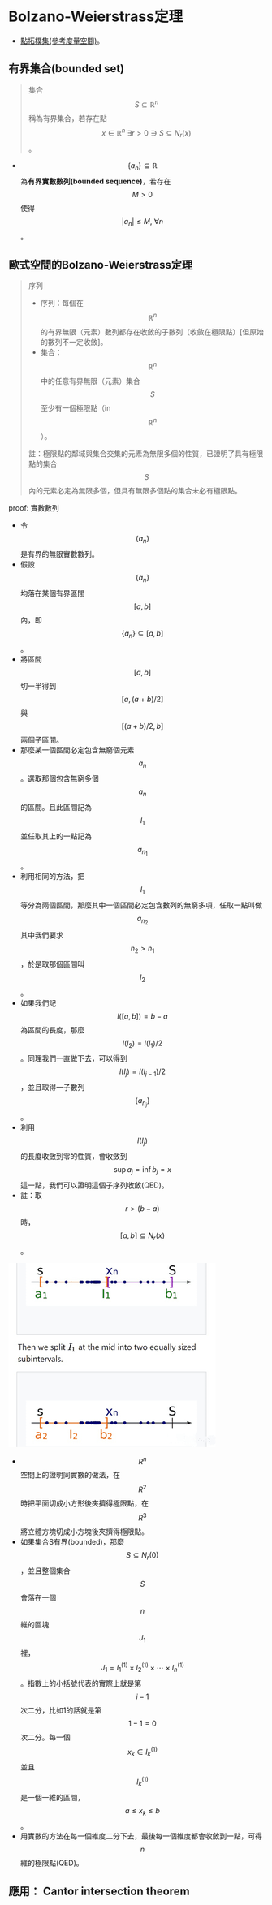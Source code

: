 # Bolzano-Weierstrass定理

* [點拓樸集\(參考度量空間\)](../metric-space/point-topology.md)。

## 有界集合\(bounded set\)

> 集合$$S \subseteq \mathbb{R}^n$$稱為有界集合，若存在點$$x \in \mathbb{R}^n ~ \exists r > 0 \ni S \subseteq N_r(x) $$。

* $$\{ a_n\} \subseteq \mathbb{R}$$為**有界實數數列\(bounded sequence\)**，若存在$$M >0 $$使得$$ |a_n| \leq M, ~ \forall n$$。

## 歐式空間的Bolzano-Weierstrass定理

> 序列
>
> * 序列：每個在$$\mathbb{R}^n$$的有界無限（元素）數列都存在收斂的子數列（收斂在極限點）\[但原始的數列不一定收斂\]。
> * 集合：$$\mathbb{R}^n$$中的任意有界無限（元素）集合$$S$$至少有一個極限點（in $$\mathbb{R}^n$$）。
>
> 註：極限點的鄰域與集合交集的元素為無限多個的性質，已證明了具有極限點的集合$$S$$內的元素必定為無限多個，但具有無限多個點的集合未必有極限點。

proof: 實數數列

* 令$$\{a_{n}\}$$是有界的無限實數數列。
* 假設$$\{a_{n}\}$$均落在某個有界區間$$[a,b]$$內，即$$\{a_n \} \subseteq [a,b]$$。
* 將區間$$[a,b]$$切一半得到$$[a,(a+b)/2]$$與$$[(a+b)/2,b]$$兩個子區間。
* 那麼某一個區間必定包含無窮個元素$$a_{n}$$。選取那個包含無窮多個$$a_{n}$$的區間。且此區間記為$$I_{1}$$並任取其上的一點記為$$a_{n_{1}}$$。
* 利用相同的方法，把$$I_{1}$$等分為兩個區間，那麼其中一個區間必定包含數列的無窮多項，任取一點叫做$$a_{n_{2}}$$其中我們要求$$n_{2}>n_{1}$$，於是取那個區間叫$$I_{2}$$。
* 如果我們記$$l([a,b])=b-a$$為區間的長度，那麼$$l(I_{2})=l(I_{1})/2$$。同理我們一直做下去，可以得到$$l(I_{j})=l(I_{j-1})/2$$，並且取得一子數列$$\{a_{n_{j}}\}$$。
* 利用$$l(I_{j})$$的長度收斂到零的性質，會收斂到$$\sup a_j = \inf b_j = x$$這一點，我們可以證明這個子序列收斂\(QED\)。
* 註：取$$ r > (b-a)$$時，$$ [a,b] \subseteq N_r(x)$$。

![](../../.gitbook/assets/bolzano-weistrass_i1-min.png)



* $$R^n$$ 空間上的證明同實數的做法，在$$R^2$$ 時把平面切成小方形後夾擠得極限點，在$$R^3$$ 將立體方塊切成小方塊後夾擠得極限點。
* 如果集合S有界\(bounded\)，那麼$$S \subseteq N_r(0)$$，並且整個集合$$S$$會落在一個$$n$$維的區塊$$J_1$$裡，$$J_1=I_1^{(1)} \times I_2^{(1)} \times \cdots \times I_n^{(1)}$$。指數上的小括號代表的實際上就是第$$i-1$$次二分，比如1的話就是第$$1-1=0$$次二分。每一個$$x_k \in I_k^{(1)}$$並且$$I_k^{(1)}$$是一個一維的區間， $$a \leq x_k \leq b$$。
* 用實數的方法在每一個維度二分下去，最後每一個維度都會收斂到一點，可得$$n$$維的極限點\(QED\)。



## 應用： Cantor intersection theorem

>







